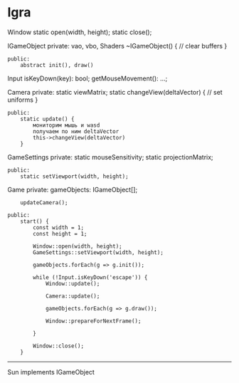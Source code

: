 # Igra

Window
    static open(width, height);
    static close();


IGameObject
    private:
        vao, vbo, Shaders
        ~IGameObject() {
            // clear buffers
        }

    public:
        abstract init(), draw()


Input
    isKeyDown(key): bool;
    getMouseMovement(): ...;


Camera
    private:
        static viewMatrix;
        static changeView(deltaVector) {
            // set uniforms
        }

    public:
        static update() {
            мониторим мышь и wasd
            получаем по ним deltaVector 
            this->changeView(deltaVector)
        }


GameSettings
    private:
        static mouseSensitivity;
        static projectionMatrix;

    public:
        static setViewport(width, height);


Game
    private:
        gameObjects: IGameObject[];

        updateCamera();

    public:
        start() {
            const width = 1;
            const height = 1;

            Window::open(width, height);
            GameSettings::setViewport(width, height);

            gameObjects.forEach(g => g.init());

            while (!Input.isKeyDown('escape')) {
                Window::update();

                Camera::update();
                
                gameObjects.forEach(g => g.draw());

                Window::prepareForNextFrame();

            }

            Window::close();
        }

------------------

Sun implements IGameObject
